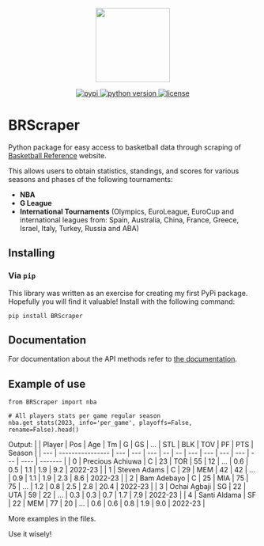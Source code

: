 <p align="center">
<img src="https://github.com/GabrielPastorello/BRScraper/assets/57769272/cb95ffa0-0806-4469-89bb-28ba6bc7ff00" width="150">
</p>
<p align="center">
    <a href="https://pypi.org/project/BRScraper/">
        <img src="https://img.shields.io/pypi/v/BRScraper" alt="pypi" />
    </a>
    <a href="https://pypi.org/project/BRScraper/">
        <img src="https://img.shields.io/pypi/pyversions/BRScraper" alt="python version" />
    </a>
    <a href="https://pypi.org/project/BRScraper/">
        <img src="https://img.shields.io/pypi/l/BRScraper" alt="license" />
    </a>
</p>

# BRScraper

Python package for easy access to basketball data through scraping of [Basketball Reference](https://www.basketball-reference.com/) website.

This allows users to obtain statistics, standings, and scores for various seasons and phases of the following tournaments:
- **NBA**
- **G League**
- **International Tournaments** (Olympics, EuroLeague, EuroCup and international leagues from: Spain, Australia, China, France, Greece, Israel, Italy, Turkey, Russia and ABA)

## Installing
### Via `pip`
This library was written as an exercise for creating my first PyPi package. Hopefully you will find it valuable!
Install with the following command:

```
pip install BRScraper
```

## Documentation
For documentation about the API methods refer to [the documentation](https://github.com/GabrielPastorello/BRScraper/blob/main/API.md).

## Example of use
```
from BRScraper import nba
```

```
# All players stats per game regular season
nba.get_stats(2023, info='per_game', playoffs=False, rename=False).head()
```
Output:
|     | Player           | Pos | Age | Tm  | G  | GS | ... | STL | BLK | TOV | PF  | PTS  | Season  |
| --- | ---------------- | --- | --- | --- | -- | -- | --- | --- | --- | --- | --- | ---- | ------- |
| 0   | Precious Achiuwa | C   | 23  | TOR | 55 | 12 | ... | 0.6 | 0.5 | 1.1 | 1.9 | 9.2  | 2022-23 |
| 1   | Steven Adams     | C   | 29  | MEM | 42 | 42 | ... | 0.9 | 1.1 | 1.9 | 2.3 | 8.6  | 2022-23 |
| 2   | Bam Adebayo      | C   | 25  | MIA | 75 | 75 | ... | 1.2 | 0.8 | 2.5 | 2.8 | 20.4 | 2022-23 |
| 3   | Ochai Agbaji     | SG  | 22  | UTA | 59 | 22 | ... | 0.3 | 0.3 | 0.7 | 1.7 | 7.9  | 2022-23 |
| 4   | Santi Aldama     | SF  | 22  | MEM | 77 | 20 | ... | 0.6 | 0.6 | 0.8 | 1.9 | 9.0  | 2022-23 |

More examples in the files.

Use it wisely!
